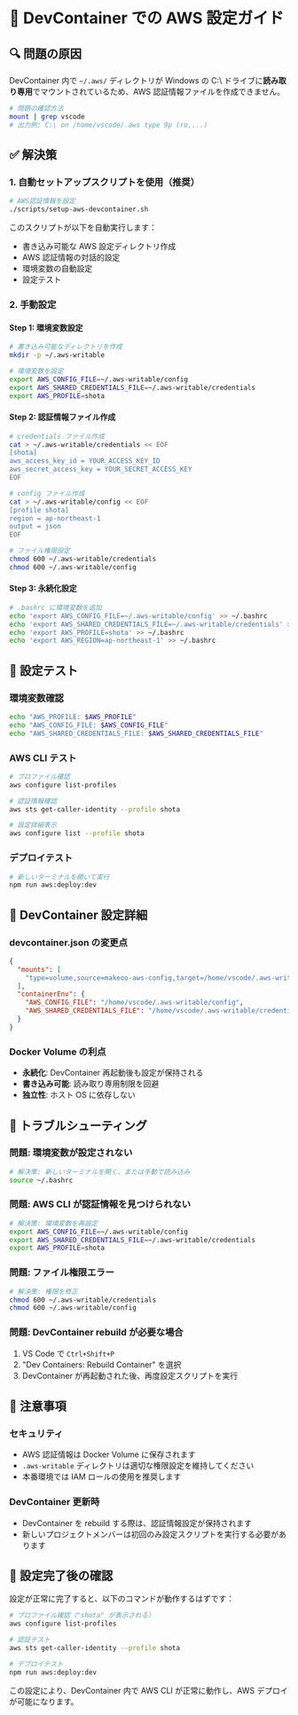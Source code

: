 # 🐳 DevContainer での AWS 設定ガイド

## 🔍 問題の原因

DevContainer 内で `~/.aws/` ディレクトリが Windows の C:\ ドライブに**読み取り専用**でマウントされているため、AWS 認証情報ファイルを作成できません。

```bash
# 問題の確認方法
mount | grep vscode
# 出力例: C:\ on /home/vscode/.aws type 9p (ro,...)
```

## ✅ 解決策

### 1. 自動セットアップスクリプトを使用（推奨）

```bash
# AWS認証情報を設定
./scripts/setup-aws-devcontainer.sh
```

このスクリプトが以下を自動実行します：

- 書き込み可能な AWS 設定ディレクトリ作成
- AWS 認証情報の対話的設定
- 環境変数の自動設定
- 設定テスト

### 2. 手動設定

#### Step 1: 環境変数設定

```bash
# 書き込み可能なディレクトリを作成
mkdir -p ~/.aws-writable

# 環境変数を設定
export AWS_CONFIG_FILE=~/.aws-writable/config
export AWS_SHARED_CREDENTIALS_FILE=~/.aws-writable/credentials
export AWS_PROFILE=shota
```

#### Step 2: 認証情報ファイル作成

```bash
# credentials ファイル作成
cat > ~/.aws-writable/credentials << EOF
[shota]
aws_access_key_id = YOUR_ACCESS_KEY_ID
aws_secret_access_key = YOUR_SECRET_ACCESS_KEY
EOF

# config ファイル作成
cat > ~/.aws-writable/config << EOF
[profile shota]
region = ap-northeast-1
output = json
EOF

# ファイル権限設定
chmod 600 ~/.aws-writable/credentials
chmod 600 ~/.aws-writable/config
```

#### Step 3: 永続化設定

```bash
# .bashrc に環境変数を追加
echo 'export AWS_CONFIG_FILE=~/.aws-writable/config' >> ~/.bashrc
echo 'export AWS_SHARED_CREDENTIALS_FILE=~/.aws-writable/credentials' >> ~/.bashrc
echo 'export AWS_PROFILE=shota' >> ~/.bashrc
echo 'export AWS_REGION=ap-northeast-1' >> ~/.bashrc
```

## 🧪 設定テスト

### 環境変数確認

```bash
echo "AWS_PROFILE: $AWS_PROFILE"
echo "AWS_CONFIG_FILE: $AWS_CONFIG_FILE"
echo "AWS_SHARED_CREDENTIALS_FILE: $AWS_SHARED_CREDENTIALS_FILE"
```

### AWS CLI テスト

```bash
# プロファイル確認
aws configure list-profiles

# 認証情報確認
aws sts get-caller-identity --profile shota

# 設定詳細表示
aws configure list --profile shota
```

### デプロイテスト

```bash
# 新しいターミナルを開いて実行
npm run aws:deploy:dev
```

## 🔧 DevContainer 設定詳細

### devcontainer.json の変更点

```json
{
  "mounts": [
    "type=volume,source=makeoo-aws-config,target=/home/vscode/.aws-writable"
  ],
  "containerEnv": {
    "AWS_CONFIG_FILE": "/home/vscode/.aws-writable/config",
    "AWS_SHARED_CREDENTIALS_FILE": "/home/vscode/.aws-writable/credentials"
  }
}
```

### Docker Volume の利点

- **永続化**: DevContainer 再起動後も設定が保持される
- **書き込み可能**: 読み取り専用制限を回避
- **独立性**: ホスト OS に依存しない

## 🐛 トラブルシューティング

### 問題: 環境変数が設定されない

```bash
# 解決策: 新しいターミナルを開く、または手動で読み込み
source ~/.bashrc
```

### 問題: AWS CLI が認証情報を見つけられない

```bash
# 解決策: 環境変数を再設定
export AWS_CONFIG_FILE=~/.aws-writable/config
export AWS_SHARED_CREDENTIALS_FILE=~/.aws-writable/credentials
export AWS_PROFILE=shota
```

### 問題: ファイル権限エラー

```bash
# 解決策: 権限を修正
chmod 600 ~/.aws-writable/credentials
chmod 600 ~/.aws-writable/config
```

### 問題: DevContainer rebuild が必要な場合

1. VS Code で `Ctrl+Shift+P`
2. "Dev Containers: Rebuild Container" を選択
3. DevContainer が再起動された後、再度設定スクリプトを実行

## 📝 注意事項

### セキュリティ

- AWS 認証情報は Docker Volume に保存されます
- `.aws-writable` ディレクトリは適切な権限設定を維持してください
- 本番環境では IAM ロールの使用を推奨します

### DevContainer 更新時

- DevContainer を rebuild する際は、認証情報設定が保持されます
- 新しいプロジェクトメンバーは初回のみ設定スクリプトを実行する必要があります

## 🎯 設定完了後の確認

設定が正常に完了すると、以下のコマンドが動作するはずです：

```bash
# プロファイル確認（"shota" が表示される）
aws configure list-profiles

# 認証テスト
aws sts get-caller-identity --profile shota

# デプロイテスト
npm run aws:deploy:dev
```

この設定により、DevContainer 内で AWS CLI が正常に動作し、AWS デプロイが可能になります。
